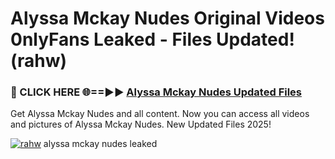 # Alyssa Mckay Nudes Original Videos 0nlyFans Leaked - Files Updated! (rahw)

<h3>🔴 CLICK HERE 🌐==►► <a href="https://tinyurl.com/5h6xmrr3" rel="nofollow">Alyssa Mckay Nudes Updated Files</a></h3>

Get Alyssa Mckay Nudes and all content. Now you can access all videos and pictures of Alyssa Mckay Nudes. New Updated Files 2025!

[![rahw](https://i.imgur.com/KVD873Z.gif)](https://tinyurl.com/5h6xmrr3)
alyssa mckay nudes leaked